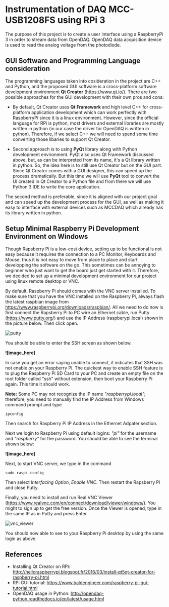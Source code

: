 # Instrumentation of DAQ MCC-USB1208FS using RPi 3
The purpose of this project is to create a user interface using a RaspberryPi 3 in order to stream data from OpenDAQ. OpenDAQ data acquisition device is used to read the analog voltage from the photodiode.

## GUI Software and Programming Language consideration
The programming languages taken into cosideration in the project are C++ and Python, and the proposed GUI software is a cross-platform software development environment **Qt Creator** (https://www.qt.io/). There are two possible approaches for the GUI development with their own pros and cons:
* By default, Qt Creator uses **Qt Framework** and high level C++ for cross-platform application development which can work perfectly with RaspberryPi since it is a linux environment. However, since the official language for RPi is python, most drivers and external libraries are mostly written in python (in our case the driver for OpenDAQ is written in python). Therefore, if we select C++ we will need to spend some time converting those libaries to support Qt Creator.

* Second approach is to using **PyQt** library along with Python development environment. PyQt also uses Qt Framework discussed above, but, as can be interpreted from its name, it's a Qt library written in python. So, the idea here is to still use Qt Creator but on the GUI part. Since Qt Creator comes with a GUI designer, this can speed up the process dramatically. But this time we will use **PyQt** tool to convert the UI created in Qt Creator to a Python file and from there we will use Python 3 IDE to write the core application.

The second method is preferable, since it is aligned with our project goal and can speed up the development process for the GUI, as well as making it easy to interface with external devices such as MCCDAQ which already has its library written in python.

## Setup Minimal Raspberry Pi Development Environment on Windows
Though Rapsberry Pi is a low-cost device, setting up to be functional is not easy because it requires the connection to a PC Monitor, Keyboards and Mouse, thus it is not easy to move from place to place and start developping the software on the go. This sometimes can be annoying to beginner who just want to get the board just get started with it. Therefore, we decided to set up a minimal development environment for our project using linux remote desktop or VNC. 

By default, Raspberry Pi should comes with the VNC server installed. To make sure that you have the VNC installed on the Raspberry Pi, always flash the latest raspbian image from https://www.raspberrypi.org/downloads/raspbian/. All we need to do now is first connect the Rapsberry Pi to PC wire an Ethernet cable, run Putty (https://www.putty.org/) and use the IP Address (raspberypi.local) shown in the picture below. Then click open.

![putty](https://github.com/Sovichea/mccdaq-pi3/blob/master/images/putty.PNG)

You should be able to enter the SSH screen as shown below.

**![image_here]**

In case you get an error saying unable to connect, it indicates that SSH was not enable on your Raspberry Pi. The quickest way to enable SSH feature is to plug the Raspberry Pi SD Card to your PC and create an empty file on the root folder called "ssh" without extension, then boot your Raspberry Pi again. This time it should work.

**Note:** Some PC may not recognize the IP name *"raspberrypi.local"*; therefore, you need to manually find the IP Address from Windows command prompt and type 
```
ipconfig
```
Then search for Raspberry Pi IP Address in the Ethernet Adpater section.


Next we login to Raspberry Pi using default logins: *"pi"* for the username and *"raspberry"* for the password. You should be able to see the terminal shown below:

**![image_here]**

Next, to start VNC server, we type in the command

```
sudo raspi-config
```

Then select *Interfacing Option*, *Enable VNC*. Then restart the Rapsberry Pi and close Putty.

Finally, you need to install and run Real VNC Viewer (https://www.realvnc.com/en/connect/download/viewer/windows/). You might to sign up to get the free version. Once the Viewer is opened, type in the same IP as in Putty and press Enter.

![vnc_viewer](https://github.com/Sovichea/mccdaq-pi3/blob/master/images/vnc_viewer.PNG)

You should now able to see to your Raspberry Pi desktop by using the same login as above.

## References
* Installing Qt Creator on RPi: http://helloraspberrypi.blogspot.fr/2016/03/install-qt5qt-creator-for-raspberry-pi.html
* RPi GUI tutorial: https://www.baldengineer.com/raspberry-pi-gui-tutorial.html
* OpenDAQ usage in Python: http://opendaq-python.readthedocs.io/en/latest/usage.html
